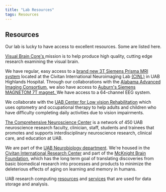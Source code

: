 ```yaml
---
title: "Lab Resources"
tags: Resources
---
```

## Resources

Our lab is lucky to have access to excellent resources.  Some are listed here.  

[Visual Brain Core's ](https://labs.uab.edu/visscher/resources/vbc)mission is to help produce high quality, cutting edge research examining the visual brain.

We have regular, easy access to a [brand new 3T Siemens Prisma MRI system](http://alabamaadvancedimaging.org/index.php/equipment/uab-prisma) located at the Civitan International Neuroimaging Lab [(CINL)](https://www.uab.edu/medicine/circ/neuroimaging) in UAB Highlands Hospital. Through our collaborations with the [Alabama Advanced Imaging Consortium](http://alabamaadvancedimaging.org/index.php), we also have access to [Auburn's Siemens MAGNETOM 7T magnet. ](http://www.eng.auburn.edu/research/centers/mri/)We have access to a 64-channel EEG system.   

We collaborate with the [UAB Center for Low vision Rehabilitation](https://www.uab.edu/medicine/ophthalmology/patient-care/clinical-services/clvr) which uses optometry and occupational therapy to help adults and children who have difficulty completing daily activities due to vision impairments. 

[The Comprehensive Neuroscience Center](http://www.uab.edu/medicine/cnc/) is a network of 450 UAB neuroscience research faculty, clinician, staff, students and trainees that promotes and supports interdisciplinary neuroscience research, clinical care, and education at UAB.  

We are part of the [UAB Neurobiology department](https://www.uab.edu/medicine/neurobiology/).  We're housed in the [Civitan International Research Center](https://www.uab.edu/medicine/circ/) and part of the [McKnight Brain Foundation](https://www.uab.edu/medicine/neurobiology/research/mcknight-brain-institute/mcknight-institutes), which has the long term goal of translating discoveries from basic biomedical research into processes and products to minimize the deleterious effects of aging on learning and memory in humans.  

UAB research computing [resources](https://www.uab.edu/it/home/it-reports-and-publications/item/123-research-computing-resources) and [services](http://www.uab.edu/research/administration/CentersCores/Pages/UAB-IT-Research-Computing-Services.aspx) that are used for data storage and analysis.
